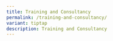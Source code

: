 ```yaml
---
title: Training and Consultancy
permalink: /training-and-consultancy/
variant: tiptap
description: Training and Consultancy
---
```

